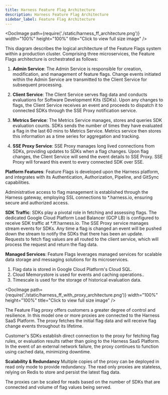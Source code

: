 ```yaml
---
title: Harness Feature Flag Architecture
description: Harness Feature Flag Architecture
sidebar_label: Feature Flag Architecture
---
```


<DocImage path={require('./static/harness_ff_architecture.png')} width="100%" height="100%" title="Click to view full size image" />

This diagram describes the logical architecture of the Feature Flags system within a production cluster. Comprising three microservices, the Feature Flags architecture is orchestrated as follows:

1. **Admin Service**: The Admin Service is responsible for creation, modification, and management of feature flags. Change events initiated within the Admin Service are transmitted to the Client Service for subsequent processing.


2. **Client Service**: The Client Service serves flag data and conducts evaluations for Software Development Kits (SDKs). Upon any changes to flags, the Client Service receives an event and proceeds to dispatch it to connected SDKs through the SSE Proxy notification service.


3. **Metrics Service**: The Metrics Service manages, stores and queries SDK evaluation counts. SDKs sends the number of times they have evaluated a flag in the last 60 mins to Metrics Service. Metrics service then stores this information as a time series for aggregation and tracking.


4. **SSE Proxy Service**: SSE Proxy manages long lived connections from SDKs, providing updates to SDKs when a flag changes. Upon flag changes, the Client Service will send the event details to SSE Proxy.  SSE Proxy will forward this event to every connected SDK over SSE.


**Platform Features**:
Feature Flags is developed upon the Harness platform, and integrates with its Authentication, Authorization, Pipeline, and GitSync capabilities. 

Administrative access to flag management is established through the Harness gateway, employing SSL connections to *.harness.io, ensuring secure and authorized access.

**SDK Traffic**:
SDKs play a pivotal role in fetching and assessing flags. The dedicated Google Cloud Platform Load Balancer (GCP LB) is configured to receive SDK traffic at *.ff.harness.io. The SSE Proxy service manages stream events for SDKs. Any time a flag is changed an event will be pushed down the stream to notify the SDKs that there has been an update. Requests to fetch flag values are all routed to the client service, which will process the request and return the flag data.

**Managed Services**:
Feature Flags leverages managed services for scalable data storage and messaging solutions for its microservices.
1. Flag data is stored in Google Cloud Platform's Cloud SQL.
2. Cloud Memorystore is used for events and caching operations..
3. Timescale is used for the storage of historical evaluation data.


<DocImage path={require('./static/harness_ff_with_proxy_architecture.png')} width="100%" height="100%" title="Click to view full size image" />

The Feature Flag proxy offers customers a greater degree of control and resilience. In this model one or more proxies are connected to the Harness SaaS Platform. The proxy fetches the initial flag data and will receive flag change events throughout its lifetime.

Customer's SDKs establish direct connection to the proxy for fetching flag rules, or evaluation results rather than going to the Harness SaaS Platform. In the event of an external network failure, the proxy continues to function using cached data, minimizing downtime.

**Scalability & Redundancy**
Multiple copies of the proxy can be deployed in read only mode to provide redundancy. The read only proxies are stateless, relying on Redis to store and persist the latest flag data. 

The proxies can be scaled for reads based on the number of SDKs that are connected and volume of flag values being served.


